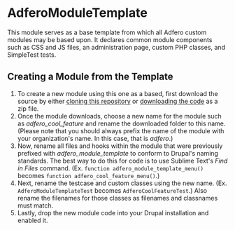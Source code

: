# AdferoModuleTemplate

This module serves as a base template from which all Adfero custom modules may be based upon. It declares common module components such as CSS and JS files, an administration page, custom PHP classes, and SimpleTest tests.

## Creating a Module from the Template

1. To create a new module using this one as a based, first download the source by either [cloning this repository](https://github.com/AdferoInteractive/AdferoModuleTemplate.git) or [downloading the code](https://github.com/AdferoInteractive/AdferoModuleTemplate/archive/master.zip) as a zip file.
2. Once the module downloads, choose a new name for the module such as _adfero_cool_feature_ and rename the downloaded folder to this name. (Please note that you should always prefix the name of the module with your organization's name. In this case, that is _adfero_.)
3. Now, rename all files and hooks within the module that were previously prefixed with _adfero_module_template_ to conform to Drupal's naming standards. The best way to do this for code is to use Sublime Text's _Find in Files_ command. (Ex. `function adfero_module_template_menu()` becomes `function adfero_cool_feature_menu()`.)
4. Next, rename the testcase and custom classes using the new name. (Ex. `AdferoModuleTemplateTest` becomes `AdferoCoolFeatureTest`.) Also rename the filenames for those classes as filenames and classnames must match.
5. Lastly, drop the new module code into your Drupal installation and enabled it.